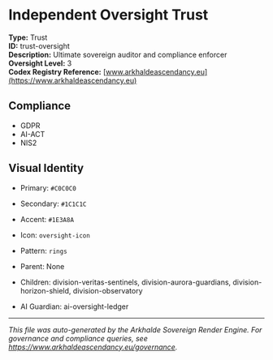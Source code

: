 # Independent Oversight Trust

**Type:** Trust  
**ID:** trust-oversight  
**Description:** Ultimate sovereign auditor and compliance enforcer  
**Oversight Level:** 3  
**Codex Registry Reference:** [www.arkhaldeascendancy.eu](https://www.arkhaldeascendancy.eu)

## Compliance

- GDPR
- AI-ACT
- NIS2

## Visual Identity

- Primary: `#C0C0C0`
- Secondary: `#1C1C1C`
- Accent: `#1E3A8A`
- Icon: `oversight-icon`
- Pattern: `rings`


- Parent: None
- Children: division-veritas-sentinels, division-aurora-guardians, division-horizon-shield, division-observatory
- AI Guardian: ai-oversight-ledger

---

*This file was auto-generated by the Arkhalde Sovereign Render Engine. For governance and compliance queries, see https://www.arkhaldeascendancy.eu/governance.*